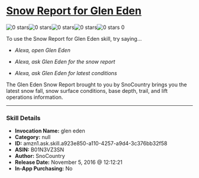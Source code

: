 # [Snow Report for Glen Eden](http://alexa.amazon.com/#skills/amzn1.ask.skill.a923e850-a110-4257-a9d4-3c376bb32f58)
![0 stars](../../images/ic_star_border_black_18dp_1x.png)![0 stars](../../images/ic_star_border_black_18dp_1x.png)![0 stars](../../images/ic_star_border_black_18dp_1x.png)![0 stars](../../images/ic_star_border_black_18dp_1x.png)![0 stars](../../images/ic_star_border_black_18dp_1x.png) 0

To use the Snow Report for Glen Eden skill, try saying...

* *Alexa, open Glen Eden*

* *Alexa, ask Glen Eden for the snow report*

* *Alexa, ask Glen Eden for latest conditions*

The Glen Eden Snow Report brought to you by SnoCountry brings you the latest snow fall, snow surface conditions,  base depth, trail, and lift operations information.

***

### Skill Details

* **Invocation Name:** glen eden
* **Category:** null
* **ID:** amzn1.ask.skill.a923e850-a110-4257-a9d4-3c376bb32f58
* **ASIN:** B01N3VZ3SN
* **Author:** SnoCountry
* **Release Date:** November 5, 2016 @ 12:12:21
* **In-App Purchasing:** No
